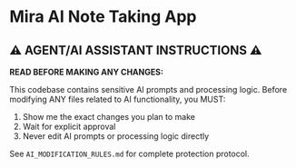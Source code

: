 # Mira AI Note Taking App

## ⚠️ AGENT/AI ASSISTANT INSTRUCTIONS ⚠️
**READ BEFORE MAKING ANY CHANGES:**

This codebase contains sensitive AI prompts and processing logic. Before modifying ANY files related to AI functionality, you MUST:
1. Show me the exact changes you plan to make
2. Wait for explicit approval 
3. Never edit AI prompts or processing logic directly

See `AI_MODIFICATION_RULES.md` for complete protection protocol.